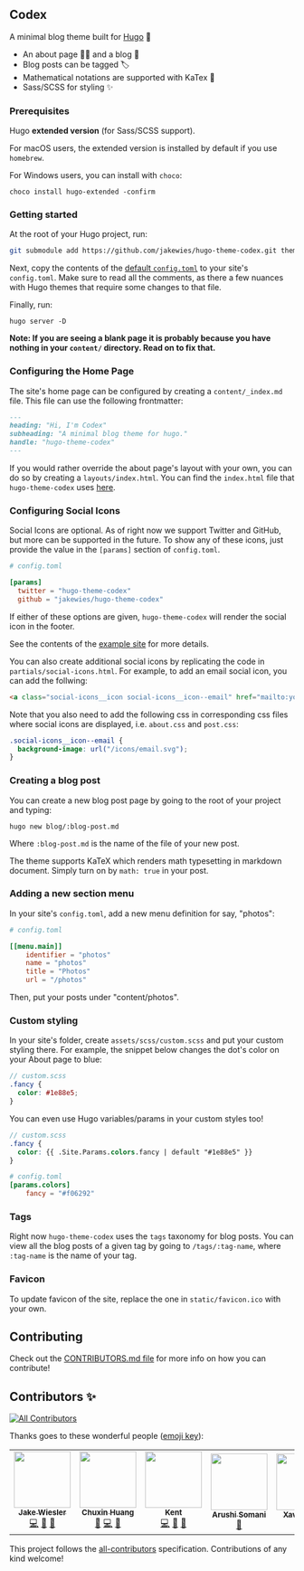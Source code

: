 ## Codex

A minimal blog theme built for [Hugo](https://gohugo.io/) 🍜

- An about page 👋🏻 and a blog 📝
- Blog posts can be tagged 🏷
- Mathematical notations are supported with KaTex 📐
- Sass/SCSS for styling ✨

### Prerequisites

Hugo **extended version** (for Sass/SCSS support).

For macOS users, the extended version is installed by default if you use `homebrew`.

For Windows users, you can install with `choco`:
```
choco install hugo-extended -confirm
```

### Getting started

At the root of your Hugo project, run:

```bash
git submodule add https://github.com/jakewies/hugo-theme-codex.git themes/codex
```

Next, copy the contents of the [default `config.toml`](https://github.com/jakewies/hugo-theme-codex/blob/master/exampleSite/config.toml) to your site's `config.toml`. Make sure to read all the comments, as there a few nuances with Hugo themes that require some changes to that file. 

Finally, run:

```
hugo server -D 
```

**Note: If you are seeing a blank page it is probably because you have nothing in your `content/` directory. Read on to fix that.**

### Configuring the Home Page

The site's home page can be configured by creating a `content/_index.md` file. This file can use the following frontmatter:

```md
---
heading: "Hi, I'm Codex"
subheading: "A minimal blog theme for hugo."
handle: "hugo-theme-codex"
---
```

If you would rather override the about page's layout with your own, you can do so by creating a `layouts/index.html`. You can find the `index.html` file that `hugo-theme-codex` uses [here](https://github.com/jakewies/hugo-theme-codex/blob/master/layouts/index.html).

### Configuring Social Icons

Social Icons are optional. As of right now we support Twitter and GitHub, but more can be supported in the future. To show any of these icons, just provide the value in the `[params]` section of `config.toml`.

```toml
# config.toml

[params]
  twitter = "hugo-theme-codex"
  github = "jakewies/hugo-theme-codex"
```

If either of these options are given, `hugo-theme-codex` will render the social icon in the footer.

See the contents of the [example site](https://github.com/jakewies/hugo-theme-codex/tree/master/exampleSite) for more details.

You can also create additional social icons by replicating the code in `partials/social-icons.html`. For example, to add an email social icon, you can add the follwing:

```html
<a class="social-icons__icon social-icons__icon--email" href="mailto:youremail@example.com"></a>
```
Note that you also need to add the following css in corresponding css files where social icons are displayed, i.e. `about.css` and `post.css`:

```css
.social-icons__icon--email {
  background-image: url("/icons/email.svg");
}
```

### Creating a blog post

You can create a new blog post page by going to the root of your project and typing:

```
hugo new blog/:blog-post.md
```

Where `:blog-post.md` is the name of the file of your new post.

The theme supports KaTeX which renders math typesetting in markdown document. Simply turn on by `math: true` in your post.

### Adding a new section menu

In your site's `config.toml`, add a new menu definition for say, "photos":
```toml
# config.toml

[[menu.main]]
    identifier = "photos"
    name = "photos"
    title = "Photos"
    url = "/photos"
```

Then, put your posts under "content/photos". 

### Custom styling

In your site's folder, create `assets/scss/custom.scss` and put your custom styling there. For example, the snippet below 
changes the dot's color on your About page to blue:

```scss
// custom.scss
.fancy {
  color: #1e88e5;
}
```

You can even use Hugo variables/params in your custom styles too!

```scss
// custom.scss
.fancy {
  color: {{ .Site.Params.colors.fancy | default "#1e88e5" }}
}
```

```toml
# config.toml
[params.colors]
    fancy = "#f06292"
```

### Tags

Right now `hugo-theme-codex` uses the `tags` taxonomy for blog posts. You can view all the blog posts of a given tag by going to `/tags/:tag-name`, where `:tag-name` is the name of your tag.

### Favicon

To update favicon of the site, replace the one in `static/favicon.ico` with your own.

## Contributing

Check out the [CONTRIBUTORS.md file](https://github.com/jakewies/hugo-theme-codex/blob/master/CONTRIBUTING.md) for more info on how you can contribute!

## Contributors ✨

<!-- ALL-CONTRIBUTORS-BADGE:START - Do not remove or modify this section -->
[![All Contributors](https://img.shields.io/badge/all_contributors-5-orange.svg?style=flat-square)](#contributors-)
<!-- ALL-CONTRIBUTORS-BADGE:END -->

Thanks goes to these wonderful people ([emoji key](https://allcontributors.org/docs/en/emoji-key)):

<!-- ALL-CONTRIBUTORS-LIST:START - Do not remove or modify this section -->
<!-- prettier-ignore-start -->
<!-- markdownlint-disable -->
<table>
  <tr>
    <td align="center"><a href="https://www.jakewiesler.com"><img src="https://avatars1.githubusercontent.com/u/12075916?v=4" width="100px;" alt=""/><br /><sub><b>Jake Wiesler</b></sub></a><br /><a href="https://github.com/jakewies/hugo-theme-codex/commits?author=jakewies" title="Code">💻</a> <a href="#design-jakewies" title="Design">🎨</a> <a href="https://github.com/jakewies/hugo-theme-codex/commits?author=jakewies" title="Documentation">📖</a></td>
    <td align="center"><a href="https://www.chuxinhuang.com/"><img src="https://avatars2.githubusercontent.com/u/30974572?v=4" width="100px;" alt=""/><br /><sub><b>Chuxin Huang</b></sub></a><br /><a href="https://github.com/jakewies/hugo-theme-codex/commits?author=chuxinh" title="Documentation">📖</a> <a href="https://github.com/jakewies/hugo-theme-codex/commits?author=chuxinh" title="Code">💻</a> <a href="#design-chuxinh" title="Design">🎨</a></td>
    <td align="center"><a href="https://kentnek.com"><img src="https://avatars1.githubusercontent.com/u/7024160?v=4" width="100px;" alt=""/><br /><sub><b>Kent</b></sub></a><br /><a href="https://github.com/jakewies/hugo-theme-codex/commits?author=kentnek" title="Code">💻</a> <a href="https://github.com/jakewies/hugo-theme-codex/commits?author=kentnek" title="Documentation">📖</a> <a href="#design-kentnek" title="Design">🎨</a></td>
    <td align="center"><a href="https://github.com/somaniarushi"><img src="https://avatars3.githubusercontent.com/u/54224195?v=4" width="100px;" alt=""/><br /><sub><b>Arushi Somani</b></sub></a><br /><a href="https://github.com/jakewies/hugo-theme-codex/commits?author=somaniarushi" title="Documentation">📖</a></td>
    <td align="center"><a href="https://github.com/xvallspl"><img src="https://avatars0.githubusercontent.com/u/867299?v=4" width="100px;" alt=""/><br /><sub><b>Xavier Valls</b></sub></a><br /><a href="https://github.com/jakewies/hugo-theme-codex/commits?author=xvallspl" title="Documentation">📖</a></td>
  </tr>
</table>

<!-- markdownlint-enable -->
<!-- prettier-ignore-end -->
<!-- ALL-CONTRIBUTORS-LIST:END -->

This project follows the [all-contributors](https://github.com/all-contributors/all-contributors) specification. Contributions of any kind welcome!
